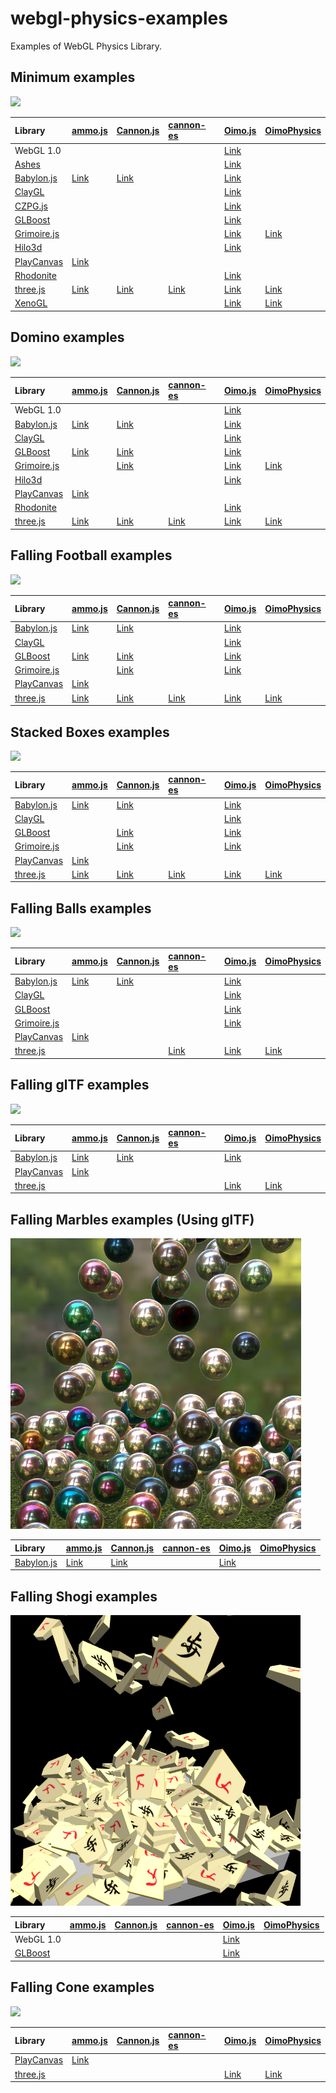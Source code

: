 # webgl-physics-examples
Examples of WebGL Physics Library. 


## Minimum examples

![](assets/screenshot/minimum.png)

|Library                                                      |[ammo.js](https://github.com/kripken/ammo.js/)                                          |[Cannon.js](https://github.com/schteppe/cannon.js)                                        |[cannon-es](https://github.com/pmndrs/cannon-es)                                          |[Oimo.js](https://github.com/lo-th/Oimo.js/)                                            |[OimoPhysics](https://github.com/saharan/OimoPhysics)                                         |
|:------------------------------------------------------------|:---------------------------------------------------------------------------------------|:-----------------------------------------------------------------------------------------|:-----------------------------------------------------------------------------------------|:---------------------------------------------------------------------------------------|:---------------------------------------------------------------------------------------------|
|WebGL 1.0                                                    |                                                                                        |                                                                                          |                                                                                          |[Link](https://cx20.github.io/webgl-physics-examples/examples/webgl1/oimo/minimum/)     |                                                                                              |
|[Ashes](https://github.com/but0n/Ashes)                      |                                                                                        |                                                                                          |                                                                                          |[Link](https://cx20.github.io/webgl-physics-examples/examples/ashes/oimo/minimum/)      |                                                                                              |
|[Babylon.js](https://github.com/BabylonJS/Babylon.js)        |[Link](https://cx20.github.io/webgl-physics-examples/examples/babylonjs/ammo/minimum/)  |[Link](https://cx20.github.io/webgl-physics-examples/examples/babylonjs/cannon/minimum/)  |                                                                                          |[Link](https://cx20.github.io/webgl-physics-examples/examples/babylonjs/oimo/minimum/)  |                                                                                              |
|[ClayGL](https://github.com/pissang/claygl)                  |                                                                                        |                                                                                          |                                                                                          |[Link](https://cx20.github.io/webgl-physics-examples/examples/claygl/oimo/minimum/)     |                                                                                              |
|[CZPG.js](https://github.com/PrincessGod/CraZyPG)            |                                                                                        |                                                                                          |                                                                                          |[Link](https://cx20.github.io/webgl-physics-examples/examples/czpg/oimo/minimum/)       |                                                                                              |
|[GLBoost](https://github.com/emadurandal/GLBoost)            |                                                                                        |                                                                                          |                                                                                          |[Link](https://cx20.github.io/webgl-physics-examples/examples/glboost/oimo/minimum/)    |                                                                                              |
|[Grimoire.js](https://github.com/GrimoireGL/GrimoireJS)      |                                                                                        |                                                                                          |                                                                                          |[Link](https://cx20.github.io/webgl-physics-examples/examples/grimoirejs/oimo/minimum/) |[Link](https://cx20.github.io/webgl-physics-examples/examples/grimoirejs/oimophysics/minimum/)|
|[Hilo3d](https://github.com/hiloteam/Hilo3d)                 |                                                                                        |                                                                                          |                                                                                          |[Link](https://cx20.github.io/webgl-physics-examples/examples/hilo3d/oimo/minimum/)     |                                                                                              |
|[PlayCanvas](https://github.com/playcanvas/engine)           |[Link](https://cx20.github.io/webgl-physics-examples/examples/playcanvas/ammo/minimum/) |                                                                                          |                                                                                          |                                                                                        |                                                                                              |
|[Rhodonite](https://github.com/actnwit/RhodoniteTS)          |                                                                                        |                                                                                          |                                                                                          |[Link](https://cx20.github.io/webgl-physics-examples/examples/rhodonite/oimo/minimum/)  |                                                                                              |
|[three.js](https://github.com/mrdoob/three.js/)              |[Link](https://cx20.github.io/webgl-physics-examples/examples/threejs/ammo/minimum/)    |[Link](https://cx20.github.io/webgl-physics-examples/examples/threejs/cannon/minimum/)    |[Link](https://cx20.github.io/webgl-physics-examples/examples/threejs/cannon-es/minimum/) |[Link](https://cx20.github.io/webgl-physics-examples/examples/threejs/oimo/minimum/)    |[Link](https://cx20.github.io/webgl-physics-examples/examples/threejs/oimophysics/minimum/)   |
|[XenoGL](https://github.com/kotofurumiya/xenogl)             |                                                                                        |                                                                                          |                                                                                          |[Link](https://cx20.github.io/webgl-physics-examples/examples/xenogl/oimo/minimum/)     |[Link](https://cx20.github.io/webgl-physics-examples/examples/xenogl/oimophysics/minimum/)    |

## Domino examples

![](assets/screenshot/domino.jpg)

|Library                                                      |[ammo.js](https://github.com/kripken/ammo.js/)                                          |[Cannon.js](https://github.com/schteppe/cannon.js)                                        |[cannon-es](https://github.com/pmndrs/cannon-es)                                          |[Oimo.js](https://github.com/lo-th/Oimo.js/)                                            |[OimoPhysics](https://github.com/saharan/OimoPhysics)                                         |
|:------------------------------------------------------------|:---------------------------------------------------------------------------------------|:-----------------------------------------------------------------------------------------|:-----------------------------------------------------------------------------------------|:---------------------------------------------------------------------------------------|:---------------------------------------------------------------------------------------------|
|WebGL 1.0                                                    |                                                                                        |                                                                                          |                                                                                          |[Link](https://cx20.github.io/webgl-physics-examples/examples/webgl1/oimo/domino/)      |                                                                                              |
|[Babylon.js](https://github.com/BabylonJS/Babylon.js)        |[Link](https://cx20.github.io/webgl-physics-examples/examples/babylonjs/ammo/domino/)   |[Link](https://cx20.github.io/webgl-physics-examples/examples/babylonjs/cannon/domino/)   |                                                                                          |[Link](https://cx20.github.io/webgl-physics-examples/examples/babylonjs/oimo/domino/)   |                                                                                              |
|[ClayGL](https://github.com/pissang/claygl)                  |                                                                                        |                                                                                          |                                                                                          |[Link](https://cx20.github.io/webgl-physics-examples/examples/claygl/oimo/domino/)      |                                                                                              |
|[GLBoost](https://github.com/emadurandal/GLBoost)            |[Link](https://cx20.github.io/webgl-physics-examples/examples/glboost/ammo/domino/)     |[Link](https://cx20.github.io/webgl-physics-examples/examples/glboost/cannon/domino/)     |                                                                                          |[Link](https://cx20.github.io/webgl-physics-examples/examples/glboost/oimo/domino/)     |                                                                                              |
|[Grimoire.js](https://github.com/GrimoireGL/GrimoireJS)      |                                                                                        |[Link](https://cx20.github.io/webgl-physics-examples/examples/grimoirejs/cannon/domino/)  |                                                                                          |[Link](https://cx20.github.io/webgl-physics-examples/examples/grimoirejs/oimo/domino/)  |[Link](https://cx20.github.io/webgl-physics-examples/examples/grimoirejs/oimophysics/domino/) |
|[Hilo3d](https://github.com/hiloteam/Hilo3d)                 |                                                                                        |                                                                                          |                                                                                          |[Link](https://cx20.github.io/webgl-physics-examples/examples/hilo3d/oimo/domino/)      |                                                                                              |
|[PlayCanvas](https://github.com/playcanvas/engine)           |[Link](https://cx20.github.io/webgl-physics-examples/examples/playcanvas/ammo/domino/)  |                                                                                          |                                                                                          |                                                                                        |                                                                                              |
|[Rhodonite](https://github.com/actnwit/RhodoniteTS)          |                                                                                        |                                                                                          |                                                                                          |[Link](https://cx20.github.io/webgl-physics-examples/examples/rhodonite/oimo/domino/)   |                                                                                              |
|[three.js](https://github.com/mrdoob/three.js/)              |[Link](https://cx20.github.io/webgl-physics-examples/examples/threejs/ammo/domino/)     |[Link](https://cx20.github.io/webgl-physics-examples/examples/threejs/cannon/domino/)     |[Link](https://cx20.github.io/webgl-physics-examples/examples/threejs/cannon-es/domino/)  |[Link](https://cx20.github.io/webgl-physics-examples/examples/threejs/oimo/domino/)     |[Link](https://cx20.github.io/webgl-physics-examples/examples/threejs/oimophysics/domino/)    |

## Falling Football examples

![](assets/screenshot/football.jpg)

|Library                                                      |[ammo.js](https://github.com/kripken/ammo.js/)                                          |[Cannon.js](https://github.com/schteppe/cannon.js)                                        |[cannon-es](https://github.com/pmndrs/cannon-es)                                          |[Oimo.js](https://github.com/lo-th/Oimo.js/)                                            |[OimoPhysics](https://github.com/saharan/OimoPhysics)                                         |
|:------------------------------------------------------------|:---------------------------------------------------------------------------------------|:-----------------------------------------------------------------------------------------|:-----------------------------------------------------------------------------------------|:---------------------------------------------------------------------------------------|:---------------------------------------------------------------------------------------------|
|[Babylon.js](https://github.com/BabylonJS/Babylon.js)        |[Link](https://cx20.github.io/webgl-physics-examples/examples/babylonjs/ammo/football/) |[Link](https://cx20.github.io/webgl-physics-examples/examples/babylonjs/cannon/football/) |                                                                                          |[Link](https://cx20.github.io/webgl-physics-examples/examples/babylonjs/oimo/football/) |                                                                                              |
|[ClayGL](https://github.com/pissang/claygl)                  |                                                                                        |                                                                                          |                                                                                          |[Link](https://cx20.github.io/webgl-physics-examples/examples/claygl/oimo/football/)    |                                                                                              |
|[GLBoost](https://github.com/emadurandal/GLBoost)            |[Link](https://cx20.github.io/webgl-physics-examples/examples/glboost/ammo/football/)   |[Link](https://cx20.github.io/webgl-physics-examples/examples/glboost/cannon/football/)   |                                                                                          |[Link](https://cx20.github.io/webgl-physics-examples/examples/glboost/oimo/football/)   |                                                                                              |
|[Grimoire.js](https://github.com/GrimoireGL/GrimoireJS)      |                                                                                        |[Link](https://cx20.github.io/webgl-physics-examples/examples/grimoirejs/cannon/football/)|                                                                                          |[Link](https://cx20.github.io/webgl-physics-examples/examples/grimoirejs/oimo/football/)|                                                                                              |
|[PlayCanvas](https://github.com/playcanvas/engine)           |[Link](https://cx20.github.io/webgl-physics-examples/examples/playcanvas/ammo/football/)|                                                                                          |                                                                                          |                                                                                        |                                                                                              |
|[three.js](https://github.com/mrdoob/three.js/)              |[Link](https://cx20.github.io/webgl-physics-examples/examples/threejs/ammo/football/)   |[Link](https://cx20.github.io/webgl-physics-examples/examples/threejs/cannon/football/)   |[Link](https://cx20.github.io/webgl-physics-examples/examples/threejs/cannon-es/football/)|[Link](https://cx20.github.io/webgl-physics-examples/examples/threejs/oimo/football/)   |[Link](https://cx20.github.io/webgl-physics-examples/examples/threejs/oimophysics/football/)  |

## Stacked Boxes examples

![](assets/screenshot/box.jpg)

|Library                                                      |[ammo.js](https://github.com/kripken/ammo.js/)                                          |[Cannon.js](https://github.com/schteppe/cannon.js)                                        |[cannon-es](https://github.com/pmndrs/cannon-es)                                          |[Oimo.js](https://github.com/lo-th/Oimo.js/)                                            |[OimoPhysics](https://github.com/saharan/OimoPhysics)                                         |
|:------------------------------------------------------------|:---------------------------------------------------------------------------------------|:-----------------------------------------------------------------------------------------|:-----------------------------------------------------------------------------------------|:---------------------------------------------------------------------------------------|:---------------------------------------------------------------------------------------------|
|[Babylon.js](https://github.com/BabylonJS/Babylon.js)        |[Link](https://cx20.github.io/webgl-physics-examples/examples/babylonjs/ammo/box/)      |[Link](https://cx20.github.io/webgl-physics-examples/examples/babylonjs/cannon/box/)      |                                                                                          |[Link](https://cx20.github.io/webgl-physics-examples/examples/babylonjs/oimo/box/)      |                                                                                              |
|[ClayGL](https://github.com/pissang/claygl)                  |                                                                                        |                                                                                          |                                                                                          |[Link](https://cx20.github.io/webgl-physics-examples/examples/claygl/oimo/box/)         |                                                                                              |
|[GLBoost](https://github.com/emadurandal/GLBoost)            |                                                                                        |[Link](https://cx20.github.io/webgl-physics-examples/examples/glboost/cannon/box/)        |                                                                                          |[Link](https://cx20.github.io/webgl-physics-examples/examples/glboost/oimo/box/)        |                                                                                              |
|[Grimoire.js](https://github.com/GrimoireGL/GrimoireJS)      |                                                                                        |[Link](https://cx20.github.io/webgl-physics-examples/examples/grimoirejs/cannon/box/)     |                                                                                          |[Link](https://cx20.github.io/webgl-physics-examples/examples/grimoirejs/oimo/box/)     |                                                                                              |
|[PlayCanvas](https://github.com/playcanvas/engine)           |[Link](https://cx20.github.io/webgl-physics-examples/examples/playcanvas/ammo/box/)     |                                                                                          |                                                                                          |                                                                                        |                                                                                              |
|[three.js](https://github.com/mrdoob/three.js/)              |[Link](https://cx20.github.io/webgl-physics-examples/examples/threejs/ammo/box/)        |[Link](https://cx20.github.io/webgl-physics-examples/examples/threejs/cannon/box/)        |[Link](https://cx20.github.io/webgl-physics-examples/examples/threejs/cannon-es/box/)     |[Link](https://cx20.github.io/webgl-physics-examples/examples/threejs/oimo/box/)        |[Link](https://cx20.github.io/webgl-physics-examples/examples/threejs/oimophysics/box/)       |

## Falling Balls examples

![](assets/screenshot/balls.jpg)

|Library                                                      |[ammo.js](https://github.com/kripken/ammo.js/)                                          |[Cannon.js](https://github.com/schteppe/cannon.js)                                        |[cannon-es](https://github.com/pmndrs/cannon-es)                                          |[Oimo.js](https://github.com/lo-th/Oimo.js/)                                            |[OimoPhysics](https://github.com/saharan/OimoPhysics)                                         |
|:------------------------------------------------------------|:---------------------------------------------------------------------------------------|:-----------------------------------------------------------------------------------------|:-----------------------------------------------------------------------------------------|:---------------------------------------------------------------------------------------|:---------------------------------------------------------------------------------------------|
|[Babylon.js](https://github.com/BabylonJS/Babylon.js)        |[Link](https://cx20.github.io/webgl-physics-examples/examples/babylonjs/ammo/balls/)    |[Link](https://cx20.github.io/webgl-physics-examples/examples/babylonjs/cannon/balls/)    |                                                                                          |[Link](https://cx20.github.io/webgl-physics-examples/examples/babylonjs/oimo/balls/)    |                                                                                              |
|[ClayGL](https://github.com/pissang/claygl)                  |                                                                                        |                                                                                          |                                                                                          |[Link](https://cx20.github.io/webgl-physics-examples/examples/claygl/oimo/balls/)       |                                                                                              |
|[GLBoost](https://github.com/emadurandal/GLBoost)            |                                                                                        |                                                                                          |                                                                                          |[Link](https://cx20.github.io/webgl-physics-examples/examples/glboost/oimo/balls/)      |                                                                                              |
|[Grimoire.js](https://github.com/GrimoireGL/GrimoireJS)      |                                                                                        |                                                                                          |                                                                                          |[Link](https://cx20.github.io/webgl-physics-examples/examples/grimoirejs/oimo/balls/)   |                                                                                              |
|[PlayCanvas](https://github.com/playcanvas/engine)           |[Link](https://cx20.github.io/webgl-physics-examples/examples/playcanvas/ammo/balls/)   |                                                                                          |                                                                                          |                                                                                        |                                                                                              |
|[three.js](https://github.com/mrdoob/three.js/)              |                                                                                        |                                                                                          |[Link](https://cx20.github.io/webgl-physics-examples/examples/threejs/cannon-es/balls/)   |[Link](https://cx20.github.io/webgl-physics-examples/examples/threejs/oimo/balls/)      |[Link](https://cx20.github.io/webgl-physics-examples/examples/threejs/oimophysics/balls/)     |


## Falling glTF examples

![](assets/screenshot/gltf.jpg)

|Library                                                      |[ammo.js](https://github.com/kripken/ammo.js/)                                          |[Cannon.js](https://github.com/schteppe/cannon.js)                                        |[cannon-es](https://github.com/pmndrs/cannon-es)                                          |[Oimo.js](https://github.com/lo-th/Oimo.js/)                                            |[OimoPhysics](https://github.com/saharan/OimoPhysics)                                         |
|:------------------------------------------------------------|:---------------------------------------------------------------------------------------|:-----------------------------------------------------------------------------------------|:-----------------------------------------------------------------------------------------|:---------------------------------------------------------------------------------------|:---------------------------------------------------------------------------------------------|
|[Babylon.js](https://github.com/BabylonJS/Babylon.js)        |[Link](https://cx20.github.io/webgl-physics-examples/examples/babylonjs/ammo/gltf/)     |[Link](https://cx20.github.io/webgl-physics-examples/examples/babylonjs/cannon/gltf/)     |                                                                                          |[Link](https://cx20.github.io/webgl-physics-examples/examples/babylonjs/oimo/gltf/)     |                                                                                              |
|[PlayCanvas](https://github.com/playcanvas/engine)           |[Link](https://cx20.github.io/webgl-physics-examples/examples/playcanvas/ammo/gltf/)    |                                                                                          |                                                                                          |                                                                                        |                                                                                              |
|[three.js](https://github.com/mrdoob/three.js/)              |                                                                                        |                                                                                          |                                                                                          |[Link](https://cx20.github.io/webgl-physics-examples/examples/threejs/oimo/gltf/)       |[Link](https://cx20.github.io/webgl-physics-examples/examples/threejs/oimophysics/gltf/)      |

## Falling Marbles examples (Using glTF)

![](assets/screenshot/marbles.jpg)

|Library                                                      |[ammo.js](https://github.com/kripken/ammo.js/)                                          |[Cannon.js](https://github.com/schteppe/cannon.js)                                        |[cannon-es](https://github.com/pmndrs/cannon-es)                                          |[Oimo.js](https://github.com/lo-th/Oimo.js/)                                            |[OimoPhysics](https://github.com/saharan/OimoPhysics)                                         |
|:------------------------------------------------------------|:---------------------------------------------------------------------------------------|:-----------------------------------------------------------------------------------------|:-----------------------------------------------------------------------------------------|:---------------------------------------------------------------------------------------|:---------------------------------------------------------------------------------------------|
|[Babylon.js](https://github.com/BabylonJS/Babylon.js)        |[Link](https://cx20.github.io/webgl-physics-examples/examples/babylonjs/ammo/marbles/)  |[Link](https://cx20.github.io/webgl-physics-examples/examples/babylonjs/cannon/marbles/)  |                                                                                          |[Link](https://cx20.github.io/webgl-physics-examples/examples/babylonjs/oimo/marbles/)  |                                                                                              |

## Falling Shogi examples

![](assets/screenshot/shogi.jpg)

|Library                                                      |[ammo.js](https://github.com/kripken/ammo.js/)                                          |[Cannon.js](https://github.com/schteppe/cannon.js)                                        |[cannon-es](https://github.com/pmndrs/cannon-es)                                          |[Oimo.js](https://github.com/lo-th/Oimo.js/)                                            |[OimoPhysics](https://github.com/saharan/OimoPhysics)                                         |
|:------------------------------------------------------------|:---------------------------------------------------------------------------------------|:-----------------------------------------------------------------------------------------|:-----------------------------------------------------------------------------------------|:---------------------------------------------------------------------------------------|:---------------------------------------------------------------------------------------------|
|WebGL 1.0                                                    |                                                                                        |                                                                                          |                                                                                          |[Link](https://cx20.github.io/webgl-physics-examples/examples/webgl1/oimo/shogi/)       |                                                                                              |
|[GLBoost](https://github.com/emadurandal/GLBoost)            |                                                                                        |                                                                                          |                                                                                          |[Link](https://cx20.github.io/webgl-physics-examples/examples/glboost/oimo/shogi/)      |                                                                                              |

## Falling Cone examples

![](assets/screenshot/cone.jpg)

|Library                                                      |[ammo.js](https://github.com/kripken/ammo.js/)                                          |[Cannon.js](https://github.com/schteppe/cannon.js)                                        |[cannon-es](https://github.com/pmndrs/cannon-es)                                          |[Oimo.js](https://github.com/lo-th/Oimo.js/)                                            |[OimoPhysics](https://github.com/saharan/OimoPhysics)                                         |
|:------------------------------------------------------------|:---------------------------------------------------------------------------------------|:-----------------------------------------------------------------------------------------|:-----------------------------------------------------------------------------------------|:---------------------------------------------------------------------------------------|:---------------------------------------------------------------------------------------------|
|[PlayCanvas](https://github.com/playcanvas/engine)           |[Link](https://cx20.github.io/webgl-physics-examples/examples/playcanvas/ammo/cone/)    |                                                                                          |                                                                                          |                                                                                        |                                                                                              |
|[three.js](https://github.com/mrdoob/three.js/)              |                                                                                        |                                                                                          |                                                                                          |[Link](https://cx20.github.io/webgl-physics-examples/examples/threejs/oimo/cone/)       |[Link](https://cx20.github.io/webgl-physics-examples/examples/threejs/oimophysics/cone/)      |
